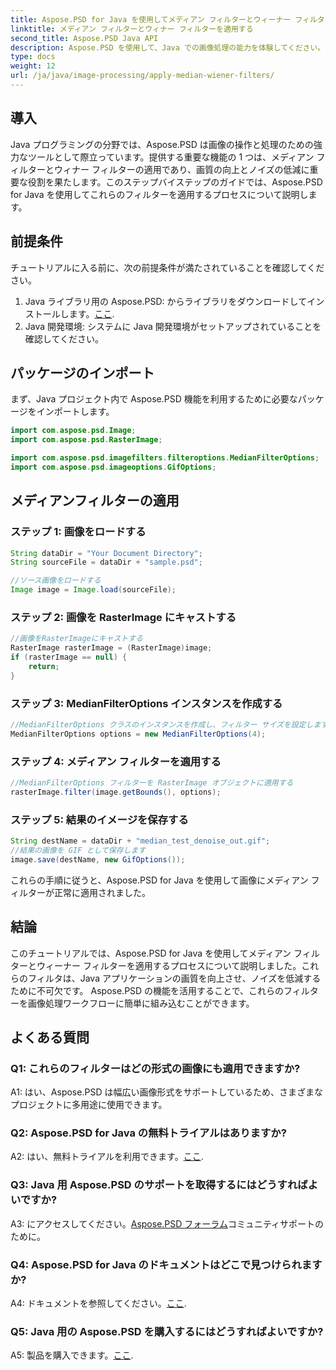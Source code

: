 ```yaml
---
title: Aspose.PSD for Java を使用してメディアン フィルターとウィーナー フィルターを適用する
linktitle: メディアン フィルターとウィナー フィルターを適用する
second_title: Aspose.PSD Java API
description: Aspose.PSD を使用して、Java での画像処理の能力を体験してください。メディアン フィルターとウィナー フィルターを適用する方法を段階的に学習します。簡単に画質を向上させます。
type: docs
weight: 12
url: /ja/java/image-processing/apply-median-wiener-filters/
---
```

## 導入

Java プログラミングの分野では、Aspose.PSD は画像の操作と処理のための強力なツールとして際立っています。提供する重要な機能の 1 つは、メディアン フィルターとウィナー フィルターの適用であり、画質の向上とノイズの低減に重要な役割を果たします。このステップバイステップのガイドでは、Aspose.PSD for Java を使用してこれらのフィルターを適用するプロセスについて説明します。

## 前提条件

チュートリアルに入る前に、次の前提条件が満たされていることを確認してください。

1.  Java ライブラリ用の Aspose.PSD: からライブラリをダウンロードしてインストールします。[ここ](https://releases.aspose.com/psd/java/).
2. Java 開発環境: システムに Java 開発環境がセットアップされていることを確認してください。

## パッケージのインポート

まず、Java プロジェクト内で Aspose.PSD 機能を利用するために必要なパッケージをインポートします。

```java
import com.aspose.psd.Image;
import com.aspose.psd.RasterImage;

import com.aspose.psd.imagefilters.filteroptions.MedianFilterOptions;
import com.aspose.psd.imageoptions.GifOptions;
```

## メディアンフィルターの適用

### ステップ 1: 画像をロードする

```java
String dataDir = "Your Document Directory";
String sourceFile = dataDir + "sample.psd";

//ソース画像をロードする
Image image = Image.load(sourceFile);
```

### ステップ 2: 画像を RasterImage にキャストする

```java
//画像をRasterImageにキャストする
RasterImage rasterImage = (RasterImage)image;
if (rasterImage == null) {
    return;
}
```

### ステップ 3: MedianFilterOptions インスタンスを作成する

```java
//MedianFilterOptions クラスのインスタンスを作成し、フィルター サイズを設定します。
MedianFilterOptions options = new MedianFilterOptions(4);
```

### ステップ 4: メディアン フィルターを適用する

```java
//MedianFilterOptions フィルターを RasterImage オブジェクトに適用する
rasterImage.filter(image.getBounds(), options);
```

### ステップ 5: 結果のイメージを保存する

```java
String destName = dataDir + "median_test_denoise_out.gif";
//結果の画像を GIF として保存します
image.save(destName, new GifOptions());
```

これらの手順に従うと、Aspose.PSD for Java を使用して画像にメディアン フィルターが正常に適用されました。

## 結論

このチュートリアルでは、Aspose.PSD for Java を使用してメディアン フィルターとウィーナー フィルターを適用するプロセスについて説明しました。これらのフィルタは、Java アプリケーションの画質を向上させ、ノイズを低減するために不可欠です。 Aspose.PSD の機能を活用することで、これらのフィルターを画像処理ワークフローに簡単に組み込むことができます。

## よくある質問

### Q1: これらのフィルターはどの形式の画像にも適用できますか?

A1: はい、Aspose.PSD は幅広い画像形式をサポートしているため、さまざまなプロジェクトに多用途に使用できます。

### Q2: Aspose.PSD for Java の無料トライアルはありますか?

 A2: はい、無料トライアルを利用できます。[ここ](https://releases.aspose.com/).

### Q3: Java 用 Aspose.PSD のサポートを取得するにはどうすればよいですか?

 A3: にアクセスしてください。[Aspose.PSD フォーラム](https://forum.aspose.com/c/psd/34)コミュニティサポートのために。

### Q4: Aspose.PSD for Java のドキュメントはどこで見つけられますか?

 A4: ドキュメントを参照してください。[ここ](https://reference.aspose.com/psd/java/).

### Q5: Java 用の Aspose.PSD を購入するにはどうすればよいですか?

 A5: 製品を購入できます。[ここ](https://purchase.aspose.com/buy).